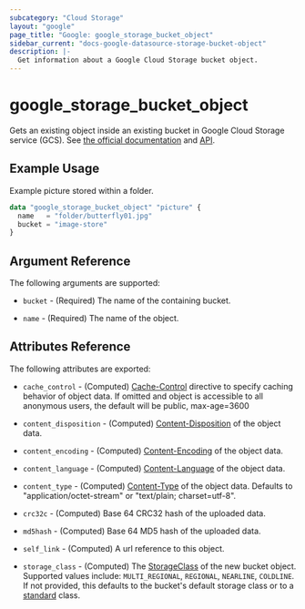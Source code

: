 ```yaml
---
subcategory: "Cloud Storage"
layout: "google"
page_title: "Google: google_storage_bucket_object"
sidebar_current: "docs-google-datasource-storage-bucket-object"
description: |-
  Get information about a Google Cloud Storage bucket object.
---
```



# google\_storage\_bucket\_object

Gets an existing object inside an existing bucket in Google Cloud Storage service (GCS).
See [the official documentation](https://cloud.google.com/storage/docs/key-terms#objects)
and
[API](https://cloud.google.com/storage/docs/json_api/v1/objects).


## Example Usage

Example picture stored within a folder.

```terraform
data "google_storage_bucket_object" "picture" {
  name   = "folder/butterfly01.jpg"
  bucket = "image-store"
}
```

## Argument Reference

The following arguments are supported:

* `bucket` - (Required) The name of the containing bucket.

* `name` - (Required) The name of the object.

## Attributes Reference

The following attributes are exported:

* `cache_control` - (Computed) [Cache-Control](https://tools.ietf.org/html/rfc7234#section-5.2)
    directive to specify caching behavior of object data. If omitted and object is accessible to all anonymous users, the default will be public, max-age=3600

* `content_disposition` - (Computed) [Content-Disposition](https://tools.ietf.org/html/rfc6266) of the object data.

* `content_encoding` - (Computed) [Content-Encoding](https://tools.ietf.org/html/rfc7231#section-3.1.2.2) of the object data.

* `content_language` - (Computed) [Content-Language](https://tools.ietf.org/html/rfc7231#section-3.1.3.2) of the object data.

* `content_type` - (Computed) [Content-Type](https://tools.ietf.org/html/rfc7231#section-3.1.1.5) of the object data. Defaults to "application/octet-stream" or "text/plain; charset=utf-8".

* `crc32c` - (Computed) Base 64 CRC32 hash of the uploaded data.

* `md5hash` - (Computed) Base 64 MD5 hash of the uploaded data.

* `self_link` - (Computed) A url reference to this object.

* `storage_class` - (Computed) The [StorageClass](https://cloud.google.com/storage/docs/storage-classes) of the new bucket object.
    Supported values include: `MULTI_REGIONAL`, `REGIONAL`, `NEARLINE`, `COLDLINE`. If not provided, this defaults to the bucket's default
    storage class or to a [standard](https://cloud.google.com/storage/docs/storage-classes#standard) class.
